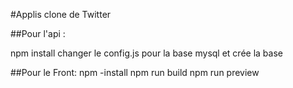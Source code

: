 
#Applis clone de Twitter


##Pour l'api :

npm install
changer le config.js pour la base mysql
et crée la base 

##Pour le Front:
npm -install 
npm run build
npm run preview

